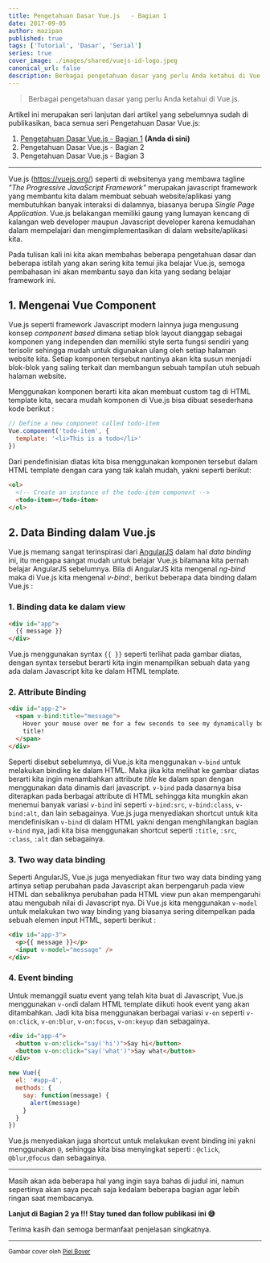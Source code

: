 ```yaml
---
title: Pengetahuan Dasar Vue.js   - Bagian 1
date: 2017-09-05
author: mazipan
published: true
tags: ['Tutorial', 'Dasar', 'Serial']
series: true
cover_image: ./images/shared/vuejs-id-logo.jpeg
canonical_url: false
description: Berbagai pengetahuan dasar yang perlu Anda ketahui di Vue.js.
---
```


> Berbagai pengetahuan dasar yang perlu Anda ketahui di Vue.js.

Artikel ini merupakan seri lanjutan dari artikel yang sebelumnya sudah di publikasikan, baca semua seri Pengetahuan Dasar Vue.js:

1. [Pengetahuan Dasar Vue.js - Bagian 1](/pengetahuan-dasar-vuejs-bagian-1) **(Anda di sini)**
2. Pengetahuan Dasar Vue.js - Bagian 2
3. Pengetahuan Dasar Vue.js - Bagian 3

---

Vue.js (https://vuejs.org/) seperti di websitenya yang membawa tagline _"The Progressive JavaScript Framework"_ merupakan javascript framework yang membantu kita dalam membuat sebuah website/aplikasi yang membutuhkan banyak interaksi di dalamnya, biasanya berupa _Single Page Application_. Vue.js belakangan memiliki gaung yang lumayan kencang di kalangan web developer maupun Javascript developer karena kemudahan dalam mempelajari dan mengimplementasikan di dalam website/aplikasi kita.

Pada tulisan kali ini kita akan membahas beberapa pengetahuan dasar dan beberapa istilah yang akan sering kita temui jika belajar Vue.js, semoga pembahasan ini akan membantu saya dan kita yang sedang belajar framework ini.

## 1. Mengenai Vue Component

Vue.js seperti framework Javascript modern lainnya juga mengusung konsep _component based_ dimana setiap blok layout dianggap sebagai komponen yang independen dan memiliki style serta fungsi sendiri yang terisolir sehingga mudah untuk digunakan ulang oleh setiap halaman website kita. Setiap komponen tersebut nantinya akan kita susun menjadi blok-blok yang saling terkait dan membangun sebuah tampilan utuh sebuah halaman website.

Menggunakan komponen berarti kita akan membuat custom tag di HTML template kita, secara mudah komponen di Vue.js bisa dibuat sesederhana kode berikut :

```js
// Define a new component called todo-item
Vue.component('todo-item', {
  template: '<li>This is a todo</li>'
})
```

Dari pendefinisian diatas kita bisa menggunakan komponen tersebut dalam HTML template dengan cara yang tak kalah mudah, yakni seperti berikut:

```html
<ol>
  <!-- Create an instance of the todo-item component -->
  <todo-item></todo-item>
</ol>
```

## 2. Data Binding dalam Vue.js

Vue.js memang sangat terinspirasi dari [AngularJS](https://angularjs.org/) dalam hal _data binding_ ini, itu mengapa sangat mudah untuk belajar Vue.js bilamana kita pernah belajar AngularJS sebelumnya. Bila di AngularJS kita mengenal _ng-bind_ maka di Vue.js kita mengenal _v-bind:_, berikut beberapa data binding dalam Vue.js :

### 1. Binding data ke dalam view

```html
<div id="app">
  {{ message }}
</div>
```

Vue.js menggunakan syntax `{{ }}` seperti terlihat pada gambar diatas, dengan syntax tersebut berarti kita ingin menampilkan sebuah data yang ada dalam Javascript kita ke dalam HTML template.

### 2. Attribute Binding

```html
<div id="app-2">
  <span v-bind:title="message">
    Hover your mouse over me for a few seconds to see my dynamically bound
    title!
  </span>
</div>
```

Seperti disebut sebelumnya, di Vue.js kita menggunakan `v-bind` untuk melakukan binding ke dalam HTML. Maka jika kita melihat ke gambar diatas berarti kita ingin menambahkan attribute _title_ ke dalam span dengan menggunakan data dinamis dari javascript. `v-bind` pada dasarnya bisa diterapkan pada berbagai attribute di HTML sehingga kita mungkin akan menemui banyak variasi `v-bind` ini seperti `v-bind:src`, `v-bind:class`, `v-bind:alt`, dan lain sebagainya.
Vue.js juga menyediakan shortcut untuk kita mendefinisikan `v-bind` di dalam HTML yakni dengan menghilangkan bagian `v-bind` nya, jadi kita bisa menggunakan shortcut seperti `:title`, `:src`, `:class`, `:alt` dan sebagainya.

### 3. Two way data binding

Seperti AngularJS, Vue.js juga menyediakan fitur two way data binding yang artinya setiap perubahan pada Javascript akan berpengaruh pada view HTML dan sebaliknya perubahan pada HTML view pun akan mempengaruhi atau mengubah nilai di Javascript nya.
Di Vue.js kita menggunakan `v-model` untuk melakukan two way binding yang biasanya sering ditempelkan pada sebuah elemen input HTML, seperti berikut :

```html
<div id="app-3">
  <p>{{ message }}</p>
  <input v-model="message" />
</div>
```

### 4. Event binding

Untuk memanggil suatu event yang telah kita buat di Javascript, Vue.js menggunakan `v-on`di dalam HTML template diikuti hook event yang akan ditambahkan. Jadi kita bisa menggunakan berbagai variasi `v-on` seperti `v-on:click`, `v-on:blur`, `v-on:focus`, `v-on:keyup` dan sebagainya.

```html
<div id="app-4">
  <button v-on:click="say('hi')">Say hi</button>
  <button v-on:click="say('what')">Say what</button>
</div>
```

```js
new Vue({
  el: '#app-4',
  methods: {
    say: function(message) {
      alert(message)
    }
  }
})
```

Vue.js menyediakan juga shortcut untuk melakukan event binding ini yakni menggunakan `@`, sehingga kita bisa menyingkat seperti : `@click`, `@blur`,`@focus` dan sebagainya.

---

Masih akan ada beberapa hal yang ingin saya bahas di judul ini, namun sepertinya akan saya pecah saja kedalam beberapa bagian agar lebih ringan saat membacanya.

**Lanjut di Bagian 2 ya !!! Stay tuned dan follow publikasi ini 😅**

Terima kasih dan semoga bermanfaat penjelasan singkatnya.

---

<small>Gambar cover oleh [Piel Bover](https://medium.com/@Pier)</small>
